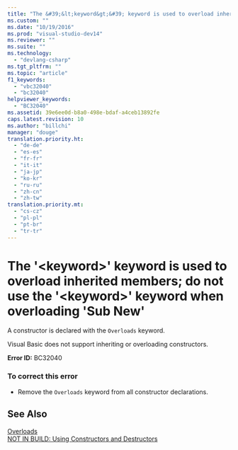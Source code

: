 ```yaml
---
title: "The &#39;&lt;keyword&gt;&#39; keyword is used to overload inherited members; do not use the &#39;&lt;keyword&gt;&#39; keyword when overloading &#39;Sub New&#39; | hehe"
ms.custom: ""
ms.date: "10/19/2016"
ms.prod: "visual-studio-dev14"
ms.reviewer: ""
ms.suite: ""
ms.technology: 
  - "devlang-csharp"
ms.tgt_pltfrm: ""
ms.topic: "article"
f1_keywords: 
  - "vbc32040"
  - "bc32040"
helpviewer_keywords: 
  - "BC32040"
ms.assetid: 39e6ee0d-b8a0-498e-bdaf-a4ceb13892fe
caps.latest.revision: 10
ms.author: "billchi"
manager: "douge"
translation.priority.ht: 
  - "de-de"
  - "es-es"
  - "fr-fr"
  - "it-it"
  - "ja-jp"
  - "ko-kr"
  - "ru-ru"
  - "zh-cn"
  - "zh-tw"
translation.priority.mt: 
  - "cs-cz"
  - "pl-pl"
  - "pt-br"
  - "tr-tr"
---
```

# The &#39;&lt;keyword&gt;&#39; keyword is used to overload inherited members; do not use the &#39;&lt;keyword&gt;&#39; keyword when overloading &#39;Sub New&#39;
A constructor is declared with the `Overloads` keyword.  
  
 Visual Basic does not support inheriting or overloading constructors.  
  
 **Error ID:** BC32040  
  
### To correct this error  
  
-   Remove the `Overloads` keyword from all constructor declarations.  
  
## See Also  
 [Overloads](../Topic/Overloads%20\(Visual%20Basic\).md)   
 [NOT IN BUILD: Using Constructors and Destructors](http://msdn.microsoft.com/en-us/548eebe1-86c4-4377-b2f5-447cb8be3d90)